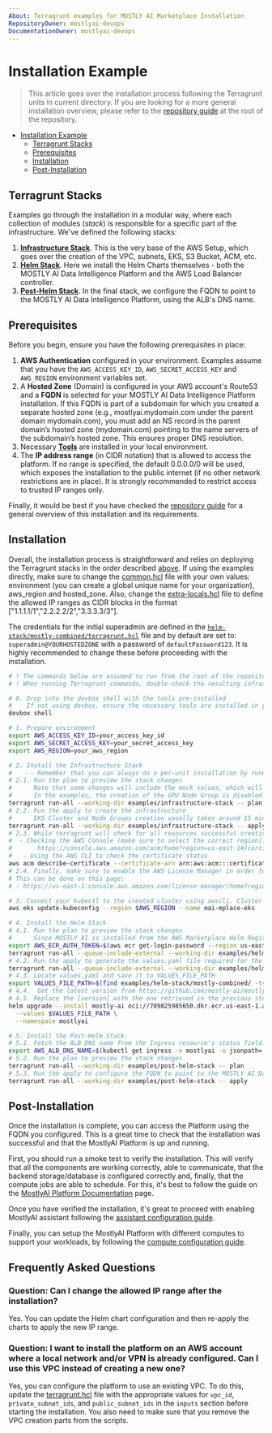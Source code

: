 ```yaml
---
About: Terragrunt examples for MOSTLY AI Marketplace Installation
RepositoryOwner: mostlyai-devops
DocumentationOwner: mostlyai-devops
---
```


# Installation Example

> This article goes over the installation process following the Terragrunt units in current directory. If you are looking for a more general installation overview, please refer to the [repository guide](../README.md) at the root of the repository.

- [Installation Example](#installation-example)
  - [Terragrunt Stacks](#terragrunt-stacks)
  - [Prerequisites](#prerequisites)
  - [Installation](#installation)
  - [Post-Installation](#post-installation)

## Terragrunt Stacks

Examples go through the installation in a modular way, where each collection of modules (_stack_) is responsible for a specific part of the infrastructure. We've defined the following stacks:

1. [**Infrastructure Stack**](./infrastructure-stack). This is the very base of the AWS Setup, which goes over the creation of the VPC, subnets, EKS, S3 Bucket, ACM, etc.
2. [**Helm Stack**](./helm-stack). Here we install the Helm Charts themselves - both the MOSTLY AI Data Intelligence Platform and the AWS Load Balancer controller.
3. [**Post-Helm Stack**](./post-helm-stack). In the final stack, we configure the FQDN to point to the MOSTLY AI Data Intelligence Platform, using the ALB's DNS name.

## Prerequisites

Before you begin, ensure you have the following prerequisites in place:

1. **AWS Authentication** configured in your environment. Examples assume that you have the `AWS_ACCESS_KEY_ID`,  `AWS_SECRET_ACCESS_KEY` and `AWS_REGION` environment variables set.
2. A **Hosted Zone** (Domain) is configured in your AWS account's Route53 and a **FQDN** is selected for your MOSTLY AI Data Intelligence Platform installation. If this FQDN is part of a subdomain for which you created a separate hosted zone (e.g., mostlyai.mydomain.com under the parent domain mydomain.com), you must add an NS record in the parent domain’s hosted zone (mydomain.com) pointing to the name servers of the subdomain’s hosted zone. This ensures proper DNS resolution.
3. Necessary [**Tools**](../README.md#tools) are installed in your local environment.
4. The **IP address range** (in CIDR notation) that is allowed to access the platform. If no range is specified, the default 0.0.0.0/0 will be used, which exposes the installation to the public internet (if no other network restrictions are in place). It is strongly recommended to restrict access to trusted IP ranges only.

Finally, it would be best if you have checked the [repository guide](../README.md) for a general overview of this installation and its requirements.

## Installation

Overall, the installation process is straightforward and relies on deploying the Terragrunt stacks in the order described [above](#terragrunt-stacks). If using the examples directly, make sure to change the [common.hcl](./common.hcl) file with your own values: environment (you can create a global unique name for your organization), aws_region and hosted_zone. Also, change the [extra-locals.hcl](./extra-locals.hcl) file to define the allowed IP ranges as CIDR blocks in the format ["1.1.1.1/1","2.2.2.2/2","3.3.3.3/3"]. 

The credentials for the initial superadmin are defined in the [`helm-stack/mostly-combined/terragrunt.hcl`](./helm-stack/mostly-combined/terragrunt.hcl) file and by default are set to: `superadmin@YOURHOSTEDZONE` with a password of `defaultPassword123`. It is highly recommended to change these before proceeding with the installation.

```bash
# ! The commands below are assumed to run from the root of the repository.
# ! When running Terragrunt commands, double-check the resulting infrastructure before applying the changes. Note that some examples mock the `plan` command to enable the from-scratch previews and as such - the `apply` command is the best one to preview the changes with.

# 0. Drop into the devbox shell with the tools pre-installed
#    If not using devbox, ensure the necessary tools are installed in your environment following the README.md in the root of the repository.
devbox shell

# 1. Prepare environment
export AWS_ACCESS_KEY_ID=your_access_key_id
export AWS_SECRET_ACCESS_KEY=your_secret_access_key
export AWS_REGION=your_aws_region

# 2. Install the Infrastructure Stack
#    -- Remember that you can always do a per-unit installation by running the `terragrunt run -- plan/apply` commands directly in the unit's directory.
# 2.1. Run the plan to preview the stack changes
#      Note that some changes will include the mock values, which will only be known during the apply stage.
#      In the examples, the creation of the GPU Node Group is disabled because by default the AWS quota for g-type instances is 0, but you can change this behavior by setting `eks_gpu_compute_node_group_enabled` to `true` in the examples/infrastructure-stack/eks/terragrunt.hcl
terragrunt run-all --working-dir examples/infrastructure-stack -- plan
# 2.2. Run the apply to create the infrastructure
#      EKS Cluster and Node Groups creation usually takes around 15 minutes.
terragrunt run-all --working-dir examples/infrastructure-stack -- apply
# 2.3. While terragrunt will check for all resources successful creation status, we need to double-check that our ACM certificate has been issued. This can be done by either:
#  - Checking the AWS Console (make sure to select the correct region):
#       https://console.aws.amazon.com/acm/home?region=us-east-1#/certificates/list
#   - Using the AWS CLI to check the certificate status
aws acm describe-certificate --certificate-arn arn:aws:acm:::certificate/your-certificate-id
# 2.4. Finally, make sure to enable the AWS License Manager in order for the installation to be able to self-issue the licenses.
# This can be done on this page:
# - https://us-east-1.console.aws.amazon.com/license-manager/home?region=us-east-1

# 3. Connect your kubectl to the created cluster using awscli. Cluster name is ${environment}-eks, where environment is defined in the common.hcl file.
aws eks update-kubeconfig --region $AWS_REGION --name mai-mplace-eks

# 4. Install the Helm Stack
# 4.1. Run the plan to preview the stack changes
#      Since MOSTLY AI is installed from the AWS Marketplace Helm Registry, you will need to provide the authentication to it. This is done in the example via AWS_ECR_AUTH_TOKEN environment variable.
export AWS_ECR_AUTH_TOKEN=$(aws ecr get-login-password --region us-east-1)
terragrunt run-all --queue-include-external --working-dir examples/helm-stack -- plan
# 4.2. Run the apply to generate the values.yaml file required for the helm installation
terragrunt run-all --queue-include-external --working-dir examples/helm-stack -- apply
# 4.3. Locate values.yaml and save it to VALUES_FILE_PATH 
export VALUES_FILE_PATH=$(find examples/helm-stack/mostly-combined/ -type f -path "*values.yaml")
# 4.4.  Get the latest version from https://github.com/mostly-ai/mostlyai/releases
# 4.5. Replace the [version] with the one retrieved in the previous step and run the install of the MOSTLY AI Data Intelligence Platform
helm upgrade --install mostly-ai oci://709825985650.dkr.ecr.us-east-1.amazonaws.com/mostly-ai/platform/mostly-combined/[version] \
  --values $VALUES_FILE_PATH \
  --namespace mostlyai

# 5. Install the Post-Helm Stack.
# 5.1. Fetch the ALB DNS name from the Ingress resource's status field.
export AWS_ALB_DNS_NAME=$(kubectl get ingress -n mostlyai -o jsonpath='{.items[0].status.loadBalancer.ingress[0].hostname}')
# 5.2. Run the plan to preview the stack changes
terragrunt run-all --working-dir examples/post-helm-stack -- plan
# 5.3. Run the apply to configure the FQDN to point to the MOSTLY AI Data Intelligence Platform
terragrunt run-all --working-dir examples/post-helm-stack -- apply
```

## Post-Installation

Once the installation is complete, you can access the Platform using the FQDN you configured. This is a great time to check that the installation was successful and that the MostlyAI Platform is up and running.

First, you should run a smoke test to verify the installation. This will verify that all the components are working correctly, able to communicate, that the backend storage/database is configured correctly and, finally, that the compute jobs are able to schedule. For this, it's best to follow the guide on the [MostlyAI Platform Documentation](https://mostly.ai/docs/quick-start/model-creators) page.

Once you have verified the installation, it's great to proceed with enabling MostlyAI assistant following the [assistant configuration guide](https://mostly.ai/docs/assistant/configuration).

Finally, you can setup the MostlyAI Platform with different computes to support your workloads, by following the [compute configuration guide](https://mostly.ai/docs/administration/compute).

## Frequently Asked Questions

### Question: Can I change the allowed IP range after the installation?
Yes. You can update the Helm chart configuration and then re-apply the charts to apply the new IP range. 

### Question: I want to install the platform on an AWS account where a local network and/or VPN is already configured. Can I use this VPC instead of creating a new one?
Yes, you can configure the platform to use an existing VPC. To do this, update the [terragrunt.hcl](./infrastructure-stack/eks/terragrunt.hcl) file with the appropriate values for `vpc_id`, `private_subnet_ids`, and `public_subnet_ids` in the `inputs` section before starting the installation. You also need to make sure that you remove the VPC creation parts from the scripts. 
